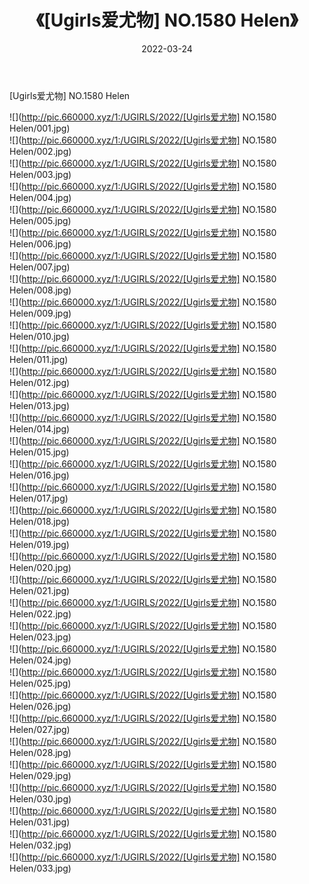 ﻿---
layout: post
title:  《[Ugirls爱尤物] NO.1580 Helen》
date:   2022-03-24
img: http://pic.660000.xyz/1:/UGIRLS/2022/[Ugirls爱尤物] NO.1580 Helen/000.jpg
categories: [美女, 清纯, 唯美]
---

[Ugirls爱尤物] NO.1580 Helen

 ![](http://pic.660000.xyz/1:/UGIRLS/2022/[Ugirls爱尤物] NO.1580 Helen/001.jpg) <br>![](http://pic.660000.xyz/1:/UGIRLS/2022/[Ugirls爱尤物] NO.1580 Helen/002.jpg) <br>![](http://pic.660000.xyz/1:/UGIRLS/2022/[Ugirls爱尤物] NO.1580 Helen/003.jpg) <br>![](http://pic.660000.xyz/1:/UGIRLS/2022/[Ugirls爱尤物] NO.1580 Helen/004.jpg) <br>![](http://pic.660000.xyz/1:/UGIRLS/2022/[Ugirls爱尤物] NO.1580 Helen/005.jpg) <br>![](http://pic.660000.xyz/1:/UGIRLS/2022/[Ugirls爱尤物] NO.1580 Helen/006.jpg) <br>![](http://pic.660000.xyz/1:/UGIRLS/2022/[Ugirls爱尤物] NO.1580 Helen/007.jpg) <br>![](http://pic.660000.xyz/1:/UGIRLS/2022/[Ugirls爱尤物] NO.1580 Helen/008.jpg) <br>![](http://pic.660000.xyz/1:/UGIRLS/2022/[Ugirls爱尤物] NO.1580 Helen/009.jpg) <br>![](http://pic.660000.xyz/1:/UGIRLS/2022/[Ugirls爱尤物] NO.1580 Helen/010.jpg) <br>![](http://pic.660000.xyz/1:/UGIRLS/2022/[Ugirls爱尤物] NO.1580 Helen/011.jpg) <br>![](http://pic.660000.xyz/1:/UGIRLS/2022/[Ugirls爱尤物] NO.1580 Helen/012.jpg) <br>![](http://pic.660000.xyz/1:/UGIRLS/2022/[Ugirls爱尤物] NO.1580 Helen/013.jpg) <br>![](http://pic.660000.xyz/1:/UGIRLS/2022/[Ugirls爱尤物] NO.1580 Helen/014.jpg) <br>![](http://pic.660000.xyz/1:/UGIRLS/2022/[Ugirls爱尤物] NO.1580 Helen/015.jpg) <br>![](http://pic.660000.xyz/1:/UGIRLS/2022/[Ugirls爱尤物] NO.1580 Helen/016.jpg) <br>![](http://pic.660000.xyz/1:/UGIRLS/2022/[Ugirls爱尤物] NO.1580 Helen/017.jpg) <br>![](http://pic.660000.xyz/1:/UGIRLS/2022/[Ugirls爱尤物] NO.1580 Helen/018.jpg) <br>![](http://pic.660000.xyz/1:/UGIRLS/2022/[Ugirls爱尤物] NO.1580 Helen/019.jpg) <br>![](http://pic.660000.xyz/1:/UGIRLS/2022/[Ugirls爱尤物] NO.1580 Helen/020.jpg) <br>![](http://pic.660000.xyz/1:/UGIRLS/2022/[Ugirls爱尤物] NO.1580 Helen/021.jpg) <br>![](http://pic.660000.xyz/1:/UGIRLS/2022/[Ugirls爱尤物] NO.1580 Helen/022.jpg) <br>![](http://pic.660000.xyz/1:/UGIRLS/2022/[Ugirls爱尤物] NO.1580 Helen/023.jpg) <br>![](http://pic.660000.xyz/1:/UGIRLS/2022/[Ugirls爱尤物] NO.1580 Helen/024.jpg) <br>![](http://pic.660000.xyz/1:/UGIRLS/2022/[Ugirls爱尤物] NO.1580 Helen/025.jpg) <br>![](http://pic.660000.xyz/1:/UGIRLS/2022/[Ugirls爱尤物] NO.1580 Helen/026.jpg) <br>![](http://pic.660000.xyz/1:/UGIRLS/2022/[Ugirls爱尤物] NO.1580 Helen/027.jpg) <br>![](http://pic.660000.xyz/1:/UGIRLS/2022/[Ugirls爱尤物] NO.1580 Helen/028.jpg) <br>![](http://pic.660000.xyz/1:/UGIRLS/2022/[Ugirls爱尤物] NO.1580 Helen/029.jpg) <br>![](http://pic.660000.xyz/1:/UGIRLS/2022/[Ugirls爱尤物] NO.1580 Helen/030.jpg) <br>![](http://pic.660000.xyz/1:/UGIRLS/2022/[Ugirls爱尤物] NO.1580 Helen/031.jpg) <br>![](http://pic.660000.xyz/1:/UGIRLS/2022/[Ugirls爱尤物] NO.1580 Helen/032.jpg) <br>![](http://pic.660000.xyz/1:/UGIRLS/2022/[Ugirls爱尤物] NO.1580 Helen/033.jpg) <br>